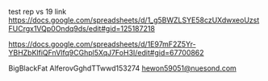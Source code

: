 test rep vs 19 link
https://docs.google.com/spreadsheets/d/1_g5BWZLSYE58czUXdwxeoUzstFUCrgx1VQp0Ondq9ds/edit#gid=125187218


https://docs.google.com/spreadsheets/d/1E97mF2Z5Yr-YBHZbKlfiQFnVlfq9CGhpl5XqJ7FoH3I/edit#gid=67700862

BigBlackFat
AlferovGghdTTwwd153274
hewon59051@nuesond.com
